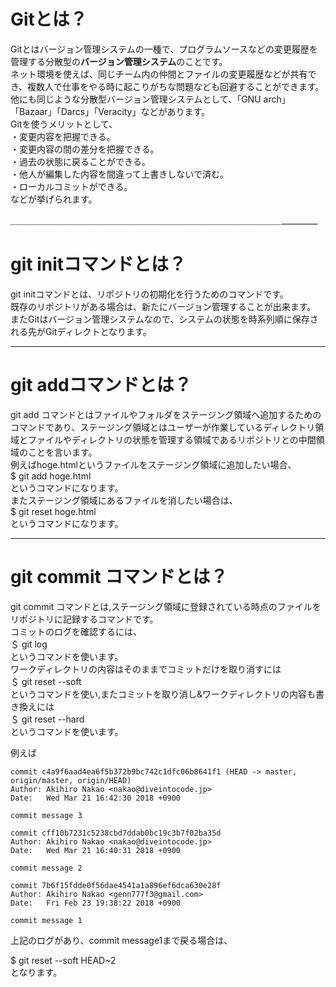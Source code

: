 # Gitとは？

Gitとはバージョン管理システムの一種で、プログラムソースなどの変更履歴を管理する分散型の**バージョン管理システム**のことです。  
ネット環境を使えば、同じチーム内の仲間とファイルの変更履歴などが共有でき、複数人で仕事をやる時に起こりがちな問題なども回避することができます。  
他にも同じような分散型バージョン管理システムとして、「GNU arch」「Bazaar」「Darcs」「Veracity」などがあります。  
Gitを使うメリットとして、  
・変更内容を把握できる。  
・変更内容の間の差分を把握できる。  
・過去の状態に戻ることができる。  
・他人が編集した内容を間違って上書きしないで済む。  
・ローカルコミットができる。  
などが挙げられます。

_＿＿＿＿＿＿＿＿＿＿＿＿＿＿＿＿＿＿＿＿＿＿＿＿＿＿＿＿＿＿＿__________
# git initコマンドとは？

git initコマンドとは、リポジトリの初期化を行うためのコマンドです。  
既存のリポジトリがある場合は、新たにバージョン管理することが出来ます。  
またGitはバージョン管理システムなので、システムの状態を時系列順に保存される先がGitディレクトとなります。

_________________________________________________________________________
# git addコマンドとは？

git add コマンドとはファイルやフォルダをステージング領域へ追加するためのコマンドであり、ステージング領域とはユーザーが作業しているディレクトリ領域とファイルやディレクトリの状態を管理する領域であるリポジトリとの中間領域のことを言います。  
例えばhoge.htmlというファイルをステージング領域に追加したい場合、  
$ git add hoge.html  
というコマンドになります。  
またステージング領域にあるファイルを消したい場合は、  
$ git reset hoge.html  
というコマンドになります。  

__________________________________________________________________________
# git commit コマンドとは？

git commit コマンドとは,ステージング領域に登録されている時点のファイルをリポジトリに記録するコマンドです。  
コミットのログを確認するには、  
＄ git log  
というコマンドを使います。  
ワークディレクトリの内容はそのままでコミットだけを取り消すには  
＄ git reset --soft  
というコマンドを使い,またコミットを取り消し&ワークディレクトリの内容も書き換えには  
＄ git reset --hard  
というコマンドを使います。

例えば
```
commit c4a9f6aad4ea6f5b372b9bc742c1dfc06b8641f1 (HEAD -> master, origin/master, origin/HEAD)
Author: Akihiro Nakao <nakao@diveintocode.jp>
Date:   Wed Mar 21 16:42:30 2018 +0900

commit message 3

commit cff10b7231c5238cbd7ddab0bc19c3b7f02ba35d
Author: Akihiro Nakao <nakao@diveintocode.jp>
Date:   Wed Mar 21 16:40:31 2018 +0900

commit message 2

commit 7b6f15fdde0f56dae4541a1a896ef6dca630e28f
Author: Akihiro Nakao <genn777f3@gmail.com>
Date:   Fri Feb 23 19:38:22 2018 +0900

commit message 1
```
上記のログがあり、commit message1まで戻る場合は、

$ git reset --soft HEAD~2  
となります。
